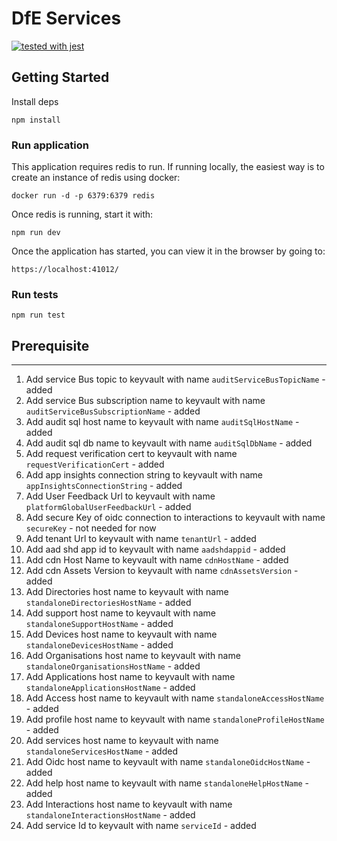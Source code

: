 # DfE Services

[![tested with jest](https://img.shields.io/badge/tested_with-jest-99424f.svg)](https://github.com/facebook/jest)

## Getting Started

Install deps

```
npm install
```

### Run application

This application requires redis to run. If running locally, the easiest way is to create an instance of redis using docker:

```
docker run -d -p 6379:6379 redis
```

Once redis is running, start it with:

```
npm run dev
```

Once the application has started, you can view it in the browser by going to:

```
https://localhost:41012/
```

### Run tests

```
npm run test
```

## Prerequisite

---

1. Add service Bus topic to keyvault with name `auditServiceBusTopicName` - added
2. Add service Bus subscription name to keyvault with name `auditServiceBusSubscriptionName` - added
3. Add audit sql host name to keyvault with name `auditSqlHostName` - added
4. Add audit sql db name to keyvault with name `auditSqlDbName` - added
5. Add request verification cert to keyvault with name `requestVerificationCert` - added
6. Add app insights connection string to keyvault with name `appInsightsConnectionString` - added
7. Add User Feedback Url to keyvault with name `platformGlobalUserFeedbackUrl` - added
8. Add secure Key of oidc connection to interactions to keyvault with name `secureKey` - not needed for now
9. Add tenant Url to keyvault with name `tenantUrl` - added
10. Add aad shd app id to keyvault with name `aadshdappid` - added
11. Add cdn Host Name to keyvault with name `cdnHostName` - added
12. Add cdn Assets Version to keyvault with name `cdnAssetsVersion` - added
13. Add Directories host name to keyvault with name `standaloneDirectoriesHostName` - added
14. Add support host name to keyvault with name `standaloneSupportHostName` - added
15. Add Devices host name to keyvault with name `standaloneDevicesHostName` - added
16. Add Organisations host name to keyvault with name `standaloneOrganisationsHostName` - added
17. Add Applications host name to keyvault with name `standaloneApplicationsHostName` - added
18. Add Access host name to keyvault with name `standaloneAccessHostName` - added
19. Add profile host name to keyvault with name `standaloneProfileHostName` - added
20. Add services host name to keyvault with name `standaloneServicesHostName` - added
21. Add Oidc host name to keyvault with name `standaloneOidcHostName` - added
22. Add help host name to keyvault with name `standaloneHelpHostName` - added
23. Add Interactions host name to keyvault with name `standaloneInteractionsHostName` - added
24. Add service Id to keyvault with name `serviceId` - added
